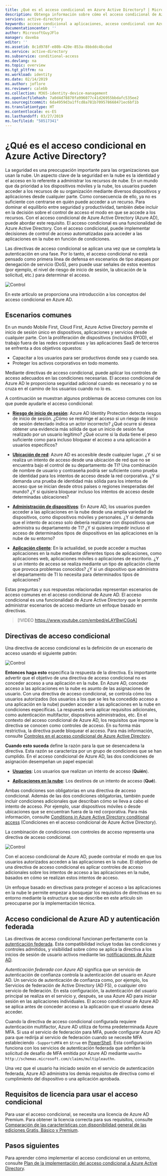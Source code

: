 ```yaml
---
title: ¿Qué es el acceso condicional en Azure Active Directory? | Microsoft Docs
description: Obtenga información sobre cómo el acceso condicional de Azure Active Directory le ayuda a implementar decisiones de acceso automatizadas que no se basan exclusivamente en el usuario que intenta acceder a un recurso, sino también en cómo se accede a un recurso.
services: active-directory
keywords: acceso condicional a aplicaciones, acceso condicional con Azure AD, acceso seguro a recursos de empresa, directivas de acceso condicional
documentationcenter: ''
author: MicrosoftGuyJFlo
manager: daveba
editor: ''
ms.assetid: 8c1d978f-e80b-420e-853a-8bbddc4bcdad
ms.service: active-directory
ms.subservice: conditional-access
ms.devlang: na
ms.topic: overview
ms.tgt_pltfrm: na
ms.workload: identity
ms.date: 02/14/2019
ms.author: joflore
ms.reviewer: calebb
ms.collection: M365-identity-device-management
ms.openlocfilehash: 7a0d4d78870fa996077c41d26955bbdafc535ee2
ms.sourcegitcommit: 6da4959d3a1ffcd8a781b709578668471ec6bf1b
ms.translationtype: HT
ms.contentlocale: es-ES
ms.lasthandoff: 03/27/2019
ms.locfileid: "58517341"
---
```

# <a name="what-is-conditional-access-in-azure-active-directory"></a>¿Qué es el acceso condicional en Azure Active Directory?

La seguridad es una preocupación importante para las organizaciones que usan la nube. Un aspecto clave de la seguridad en la nube es la identidad y el acceso en lo referente a administrar los recursos de nube. En un mundo que da prioridad a los dispositivos móviles y la nube, los usuarios pueden acceder a los recursos de su organización mediante diversos dispositivos y aplicaciones desde cualquier parte. Como consecuencia de ello, ya no es suficiente con centrarse en quién puede acceder a un recurso. Para dominar el equilibrio entre seguridad y productividad, también debe incluir en la decisión sobre el control de acceso el modo en que se accede a los recursos. Con el acceso condicional de Azure Active Directory (Azure AD), puede abordar este requisito. El acceso condicional es una funcionalidad de Azure Active Directory. Con el acceso condicional, puede implementar decisiones de control de acceso automatizadas para acceder a las aplicaciones en la nube en función de condiciones. 

Las directivas de acceso condicional se aplican una vez que se completa la autenticación en una fase. Por lo tanto, el acceso condicional no está pensado como primera línea de defensa en escenarios de tipo ataques por denegación de servicio (DoS), pero puede usar señales de estos eventos (por ejemplo, el nivel de riesgo de inicio de sesión, la ubicación de la solicitud, etc.) para determinar el acceso.  

![Control](./media/overview/81.png)

En este artículo se proporciona una introducción a los conceptos del acceso condicional en Azure AD.



## <a name="common-scenarios"></a>Escenarios comunes

En un mundo Mobile First, Cloud First, Azure Active Directory permite el inicio de sesión único en dispositivos, aplicaciones y servicios desde cualquier parte. Con la proliferación de dispositivos (incluidos BYOD), el trabajo fuera de las redes corporativas y las aplicaciones SaaS de terceros se enfrenta a dos objetivos opuestos:

- Capacitar a los usuarios para ser productivos donde sea y cuando sea.
- Proteger los activos corporativos en todo momento.

Mediante directivas de acceso condicional, puede aplicar los controles de acceso adecuados en las condiciones necesarias. El acceso condicional de Azure AD le proporciona seguridad adicional cuando es necesario y no se cruza en el camino de los usuarios cuando no lo es. 

A continuación se muestran algunos problemas de acceso comunes con los que puede ayudarle el acceso condicional:



- **[Riesgo de inicio de sesión](conditions.md#sign-in-risk)**: Azure AD Identity Protection detecta riesgos de inicio de sesión. ¿Cómo se restringe el acceso si un riesgo de inicio de sesión detectado indica un actor incorrecto? ¿Qué ocurre si desea obtener una evidencia más sólida de que un inicio de sesión fue realizado por un usuario legítimo? ¿Qué ocurre si la duda tiene el peso suficiente como para incluso bloquear el acceso a una aplicación a usuarios específicos?  

- **[Ubicación de red](location-condition.md)**: Azure AD es accesible desde cualquier lugar. ¿Y si se realiza un intento de acceso desde una ubicación de red que no se encuentra bajo el control de su departamento de TI? Una combinación de nombre de usuario y contraseña podría ser suficiente como prueba de identidad para los intentos de acceso desde la red corporativa. ¿Y si demanda una prueba de identidad más sólida para los intentos de acceso que se inician desde otros países o regiones inesperadas del mundo? ¿Y si quisiera bloquear incluso los intentos de acceso desde determinadas ubicaciones?  

- **[Administración de dispositivos](conditions.md#device-platforms)**: En Azure AD, los usuarios pueden acceder a las aplicaciones en la nube desde una amplia variedad de dispositivos, como dispositivos móviles y personales. ¿Y si demanda que el intento de acceso solo debería realizarse con dispositivos que administra su departamento de TI? ¿Y si quisiera impedir incluso el acceso de determinados tipos de dispositivos en las aplicaciones en la nube de su entorno? 

- **[Aplicación cliente](conditions.md#client-apps)**: En la actualidad, se puede acceder a muchas aplicaciones en la nube mediante diferentes tipos de aplicaciones, como aplicaciones web, aplicaciones móviles o aplicaciones de escritorio. ¿Y si un intento de acceso se realiza mediante un tipo de aplicación cliente que provoca problemas conocidos? ¿Y si un dispositivo que administra el departamento de TI lo necesita para determinados tipos de aplicaciones? 

Estas preguntas y sus respuestas relacionadas representan escenarios de acceso comunes en el acceso condicional de Azure AD. El acceso condicional es una funcionalidad de Azure Active Directory que le permite administrar escenarios de acceso mediante un enfoque basado en directivas.

  


> [!VIDEO https://www.youtube.com/embed/eLAYBwjCGoA]


## <a name="conditional-access-policies"></a>Directivas de acceso condicional

Una directiva de acceso condicional es la definición de un escenario de acceso usando el siguiente patrón:

![Control](./media/overview/10.png)

**Entonces haga esto** especifica la respuesta de la directiva. Es importante advertir que el objetivo de una directiva de acceso condicional no es conceder acceso a una aplicación en la nube. En Azure AD, conceder acceso a las aplicaciones en la nube es asunto de las asignaciones de usuario. Con una directiva de acceso condicional, se controla cómo los usuarios autorizados (los usuarios a los que se les ha concedido acceso a una aplicación en la nube) pueden acceder a las aplicaciones en la nube en condiciones específicas. La respuesta sería aplicar requisitos adicionales, como autenticación multifactor, dispositivos administrados, etc. En el contexto del acceso condicional de Azure AD, los requisitos que impone la directiva se conocen como controles de acceso. En su forma más restrictiva, la directiva puede bloquear el acceso. Para más información, consulte [Controles en el acceso condicional de Azure Active Directory](controls.md).
     

**Cuando esto suceda** define la razón para la que se desencadena la directiva. Esta razón se caracteriza por un grupo de condiciones que se han cumplido. En el acceso condicional de Azure AD, las dos condiciones de asignación desempeñan un papel especial:

- **[Usuarios](conditions.md#users-and-groups)**: Los usuarios que realizan un intento de acceso (**Quién**). 

- **[Aplicaciones en la nube](conditions.md#cloud-apps)**: Los destinos de un intento de acceso (**Qué**).    

Ambas condiciones son obligatorias en una directiva de acceso condicional. Además de las dos condiciones obligatorias, también puede incluir condiciones adicionales que describan cómo se lleva a cabo el intento de acceso. Por ejemplo, usar dispositivos móviles o desde ubicaciones que se encuentran fuera de la red corporativa. Para más información, consulte [Conditions in Azure Active Directory conditional access](conditions.md) (Condiciones en el acceso condicional de Azure Active Directory).   

La combinación de condiciones con controles de acceso representa una directiva de acceso condicional. 

![Control](./media/overview/51.png)

Con el acceso condicional de Azure AD, puede controlar el modo en que los usuarios autorizados acceden a las aplicaciones en la nube. El objetivo de una directiva de acceso condicional es aplicar controles de acceso adicionales sobre los intentos de acceso a las aplicaciones en la nube, basados en cómo se realizan estos intentos de acceso.

Un enfoque basado en directivas para proteger el acceso a las aplicaciones en la nube le permite empezar a bosquejar los requisitos de directivas en su entorno mediante la estructura que se describe en este artículo sin preocuparse por la implementación técnica. 


## <a name="azure-ad-conditional-access-and-federated-authentication"></a>Acceso condicional de Azure AD y autenticación federada

Las directivas de acceso condicional funcionan perfectamente con la [autenticación federada](../../security/azure-ad-choose-authn.md#federated-authentication). Esta compatibilidad incluye todas las condiciones y controles admitidos, y visibilidad sobre cómo se aplica la directiva a los inicios de sesión de usuario activos mediante las [notificaciones de Azure AD](../reports-monitoring/concept-sign-ins.md).

*Autenticación federada con Azure AD* significa que un servicio de autenticación de confianza controla la autenticación del usuario en Azure AD. Un servicio de autenticación de confianza como, por ejemplo, los Servicios de federación de Active Directory (AD FS), o cualquier otro servicio de federación. En esta configuración, la autenticación del usuario principal se realiza en el servicio y, después, se usa Azure AD para iniciar sesión en las aplicaciones individuales. El acceso condicional de Azure AD se aplica antes de conceder acceso a la aplicación que el usuario desea acceder. 

Cuando la directiva de acceso condicional configurada requiere autenticación multifactor, Azure AD utiliza de forma predeterminada Azure MFA. Si usa el servicio de federación para MFA, puede configurar Azure AD para que redirija al servicio de federación cuando se necesite MFA estableciendo `-SupportsMFA` en `$true` en [PowerShell](https://docs.microsoft.com/powershell/module/msonline/set-msoldomainfederationsettings). Esta configuración funciona con los servicios de autenticación federada que admiten la solicitud de desafío de MFA emitida por Azure AD mediante `wauth= http://schemas.microsoft.com/claims/multipleauthn`.

Una vez que el usuario ha iniciado sesión en el servicio de autenticación federada, Azure AD administra los demás requisitos de directiva como el cumplimiento del dispositivo o una aplicación aprobada.

## <a name="license-requirements-for-using-conditional-access"></a>Requisitos de licencia para usar el acceso condicional

Para usar el acceso condicional, se necesita una licencia de Azure AD Premium. Para obtener la licencia correcta para sus requisitos, consulte [Comparación de las características con disponibilidad general de las ediciones Gratis, Básico y Premium](https://azure.microsoft.com/pricing/details/active-directory/).


## <a name="next-steps"></a>Pasos siguientes

Para aprender cómo implementar el acceso condicional en un entorno, consulte [Plan de la implementación del acceso condicional a Azure Active Directory](plan-conditional-access.md).



